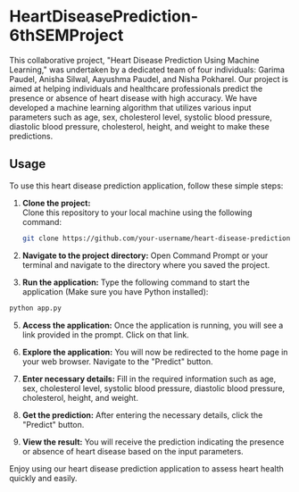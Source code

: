 # HeartDiseasePrediction-6thSEMProject
This collaborative project, "Heart Disease Prediction Using Machine Learning," was undertaken by a dedicated team of four individuals: Garima Paudel, Anisha Silwal, Aayushma Paudel, and Nisha Pokharel.
Our project is aimed at helping individuals and healthcare professionals predict the presence or absence of heart disease with high accuracy. We have developed a machine learning algorithm that utilizes various input parameters such as age, sex, cholesterol level, systolic blood pressure, diastolic blood pressure, cholesterol, height, and weight to make these predictions.
## Usage

To use this heart disease prediction application, follow these simple steps:

1. **Clone the project:**  
   Clone this repository to your local machine using the following command:

   ```bash
   git clone https://github.com/your-username/heart-disease-prediction.git

2. **Navigate to the project directory:**
Open Command Prompt or your terminal and navigate to the directory where you saved the project.

3. **Run the application:**
Type the following command to start the application (Make sure you have Python installed):

```bash
python app.py
```
5. **Access the application:**
Once the application is running, you will see a link provided in the prompt. Click on that link.

6. **Explore the application:**
You will now be redirected to the home page in your web browser. Navigate to the "Predict" button.

7. **Enter necessary details:**
Fill in the required information such as age, sex, cholesterol level, systolic blood pressure, diastolic blood pressure, cholesterol, height, and weight.

8. **Get the prediction:**
After entering the necessary details, click the "Predict" button.

9. **View the result:**
You will receive the prediction indicating the presence or absence of heart disease based on the input parameters.

Enjoy using our heart disease prediction application to assess heart health quickly and easily.
